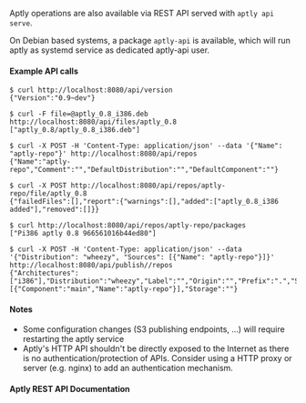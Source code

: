 Aptly operations are also available via REST API served with `aptly api serve`.

On Debian based systems, a package `aptly-api` is available, which will run aptly as systemd service as dedicated aptly-api user.

#### Example API calls

    $ curl http://localhost:8080/api/version
    {"Version":"0.9~dev"}

    $ curl -F file=@aptly_0.8_i386.deb http://localhost:8080/api/files/aptly_0.8
    ["aptly_0.8/aptly_0.8_i386.deb"]

    $ curl -X POST -H 'Content-Type: application/json' --data '{"Name": "aptly-repo"}' http://localhost:8080/api/repos
    {"Name":"aptly-repo","Comment":"","DefaultDistribution":"","DefaultComponent":""}

    $ curl -X POST http://localhost:8080/api/repos/aptly-repo/file/aptly_0.8
    {"failedFiles":[],"report":{"warnings":[],"added":["aptly_0.8_i386 added"],"removed":[]}}

    $ curl http://localhost:8080/api/repos/aptly-repo/packages
    ["Pi386 aptly 0.8 966561016b44ed80"]

    $ curl -X POST -H 'Content-Type: application/json' --data '{"Distribution": "wheezy", "Sources": [{"Name": "aptly-repo"}]}' http://localhost:8080/api/publish//repos
    {"Architectures":["i386"],"Distribution":"wheezy","Label":"","Origin":"","Prefix":".","SourceKind":"local","Sources":[{"Component":"main","Name":"aptly-repo"}],"Storage":""}

#### Notes

- Some configuration changes (S3 publishing endpoints, ...) will require restarting the aptly service
- Aptly's HTTP API shouldn't be directly exposed to the Internet as there is no authentication/protection of APIs. Consider using a HTTP proxy or server (e.g. nginx) to add an authentication mechanism.

#### Aptly REST API Documentation
